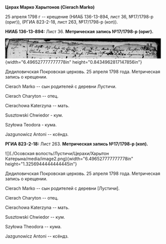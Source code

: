 **Церах Марко Харытонов (Cierach Marko)**

25 апреля 1798 г -- крещение (НИАБ 136-13-894, лист 36, №17/1798-р
(ориг)), (РГИА 823-2-18, лист 263, №17/1798-р (коп)).

**НИАБ 136-13-894:** Лист 36. **Метрическая запись №17/1798-р (ориг).**

![](./media/7a18201d814f1ac5afefd7deae61aaab339ac233.png){width="6.496527777777778in"
height="0.8434962817147856in"}

Дедиловичская Покровская церковь. 25 апреля 1798 года. Метрическая
запись о крещении.

Cierach Marko -- сын родителей с деревни Лустичи.

Cierach Charyton -- отец.

Cierachowa Katerzyna -- мать.

Susztowski Chwiedor - кум.

Szyłowa Teodora - кума.

Jazgunowicz Antoni -- ксёндз.

**РГИА 823-2-18:** Лист 263. **Метрическая запись №17/1798-р (коп).**

![](./Осовская волость/Лустичи/Церахи/Харытон Катерына/media/image2.png){width="6.496527777777778in"
height="1.3256944444444445in"}

Дедиловичская Покровская церковь. 25 апреля 1798 года. Метрическая
запись о крещении.

Cierach Marko -- сын родителей с деревни \[Лустичи\].

Cierach Charyton -- отец.

Cierachowa Katerzyna -- мать.

Susztowski Chwiedor -- кум.

Szyłowa Theodora -- кума.

Jazgunowicz Antoni -- ксёндз.
